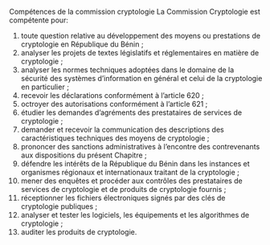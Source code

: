 Compétences de la commission cryptologie
La Commission Cryptologie est compétente pour:
1. toute question relative au développement des moyens ou prestations de cryptologie en
République du Bénin ;
1. analyser les projets de textes législatifs et réglementaires en matière de cryptologie ;
1. analyser les normes techniques adoptées dans le domaine de la sécurité des systèmes d’information en général et celui de la cryptologie en particulier ;
1. recevoir les déclarations conformément à l’article 620 ;
1. octroyer des autorisations conformément à l’article 621 ;
1. étudier 	les demandes d’agréments des prestataires de services de cryptologie ;
1. demander et recevoir la communication des descriptions des caractéristiques techniques des  moyens de cryptologie ;
1. prononcer des sanctions administratives à l’encontre des contrevenants aux dispositions du présent Chapitre ;
1. défendre les intérêts de la République du Bénin dans les instances et organismes régionaux et internationaux traitant de la cryptologie ;
1. mener des enquêtes et procéder aux contrôles des prestataires de services de cryptologie et de produits de cryptologie fournis ;
1. réceptionner les fichiers électroniques signés par des clés de cryptologie publiques ;
1. analyser et tester les logiciels, les équipements et les algorithmes de cryptologie ;
1. auditer les produits de cryptologie.